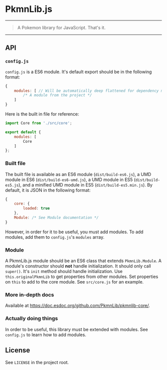 # PkmnLib.js
---
> A Pokemon library for JavaScript. That's it.

---
## API
### `config.js`
`config.js` is a ES6 module. It's default export should be in the following format:
```js
{
    modules: [ // Will be automatically deep flattened for dependency management
        /* A module from the project */
    ]
}
```
Here is the built in file for reference:
```js
import Core from './src/core';

export default {
	modules: [
		Core
	]
};
```

### Built file
The built file is available as an ES6 module (`dist/build-es6.js`), a UMD module in ES6 (`dist/build-es6-umd.js`), a UMD module in ES5 (`dist/build-es5.js`), and a minified UMD module in ES5 (`dist/build-es5.min.js`). By default, it is JSON in the following format:
```js
{
    core: {
        loaded: true
    },
    Module: /* See Module documentation */
}
```
However, in order for it to be useful, you must add modules. To add modules, add them to `config.js`'s `modules` array.

### Module
A PkmnLib.js module should be an ES6 class that extends `PkmnLib.Module`. A module's constructor should **not** handle initialization. It should only call `super()`. It's `init` method should handle initialization. Use `this.originalPkmnLib` to get properties from other modules. Set properties on `this` to add to the core module. See `src/core.js` for an example.

### More in-depth docs
Available at <https://doc.esdoc.org/github.com/PkmnLib/pkmnlib-core/>.

### Actually doing things
In order to be useful, this library must be extended with modules. See `config.js` to learn how to add modules.

## License
See `LICENSE` in the project root.
